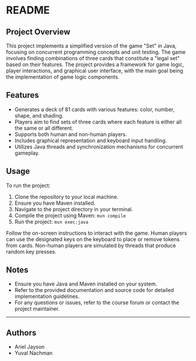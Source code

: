 # README

## Project Overview

This project implements a simplified version of the game "Set" in Java, focusing on concurrent programming concepts and unit testing. The game involves finding combinations of three cards that constitute a "legal set" based on their features. The project provides a framework for game logic, player interactions, and graphical user interface, with the main goal being the implementation of game logic components.

## Features

- Generates a deck of 81 cards with various features: color, number, shape, and shading.
- Players aim to find sets of three cards where each feature is either all the same or all different.
- Supports both human and non-human players.
- Includes graphical representation and keyboard input handling.
- Utilizes Java threads and synchronization mechanisms for concurrent gameplay.

## Usage

To run the project:

1. Clone the repository to your local machine.
2. Ensure you have Maven installed.
3. Navigate to the project directory in your terminal.
4. Compile the project using Maven: `mvn compile`
5. Run the project: `mvn exec:java`

Follow the on-screen instructions to interact with the game. Human players can use the designated keys on the keyboard to place or remove tokens from cards. Non-human players are simulated by threads that produce random key presses.

## Notes

- Ensure you have Java and Maven installed on your system.
- Refer to the provided documentation and source code for detailed implementation guidelines.
- For any questions or issues, refer to the course forum or contact the project maintainer.

---
## Authors
- Ariel Jayson
- Yuval Nachman
